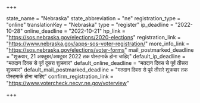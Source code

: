 +++

state_name = "Nebraska"
state_abbreviation = "ne"
registration_type = "online"
translationKey = "Nebraska"
type = "register"
ip_deadline = "2022-10-28"
online_deadline = "2022-10-21"
hp_link = "https://sos.nebraska.gov/elections/2020-elections"
registration_link = "https://www.nebraska.gov/apps-sos-voter-registration/"
more_info_link = "https://sos.nebraska.gov/elections/voter-forms"
mail_postmarked_deadline = "शुक्रवार, 21 अक्तूबर/अक्टूबर 2022 तक पोस्टमार्क होना चाहिए"
default_ip_deadline = "मतदान दिवस से पूर्व दूसरा शुक्रवार"
default_online_deadline = "मतदान दिवस से पूर्व तीसरा शुक्रवार"
default_mail_postmarked_deadline = "मतदान दिवस से पूर्व तीसरे शुक्रवार तक पोस्टमार्क होना चाहिए"
confirm_registration_link = "https://www.votercheck.necvr.ne.gov/voterview"

+++